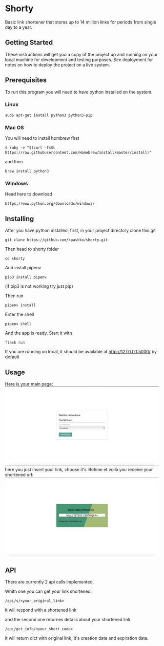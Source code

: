 # Shorty

Basic link shortener that stores up to 14 million links for periods from single day to a year.

## Getting Started

These instructions will get you a copy of the project up and running on your local machine for development and testing purposes. See deployment for notes on how to deploy the project on a live system.

## Prerequisites

To run this program you will need to have python installed on the system.

### Linux
```
sudo apt-get install python3 python3-pip
```

### Mac OS
You will need to install hombrew first
```
$ ruby -e "$(curl -fsSL https://raw.githubusercontent.com/Homebrew/install/master/install)"
```
and then
```
brew install python3
```

### Windows
Head here to download 
```
https://www.python.org/downloads/windows/
```

## Installing

After you have python installed, first, in your project directory clone this git

```
git clone https://github.com/kpashko/shorty.git
```

Then head to shorty folder

```
cd shorty 
```

And install pipenv

```
pip3 install pipenv 
```
(if pip3 is not working try just pip)

Then run
```
pipenv install
```
Enter the shell
```
pipenv shell
```
And the app is ready. Start it with
```
flask run
```
If you are running on local, it should be available at http://127.0.0.1:5000/ by default

## Usage
Here is your main page:
![Start page](url_shortener/img/shorty-startpage.png)
here you just insert your link, choose it's lifetime et voilà
you receive your shortened url:
![Link added](url_shortener/img/shorty-link-added.png)


## API

There are currently 2 api calls implemented.

Whith one you can get your link shortened:
```
/api/s/<your_original_link>
```
it will respond with a shortened link

and the second one returnes details about your shortened link
```
/api/get_info/<your_short_code>
```
it will return dict with original link, it's creation date and expiration date.

